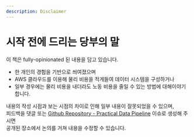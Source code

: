 ```yaml
---
description: Disclaimer
---
```


# 시작 전에 드리는 당부의 말

이 책은 fully-opinionated 된 내용을 담고 있습니다. 

* 한 개인의 경험을 기반으로 씌여졌으며
* AWS 클라우드를 이용해 물리 비용을 적게들여 데이터 시스템을 구성하거나
* 일부 경우에는 물리 비용을 내더라도 노동 비용을 줄일 수 있는 방법에 대해이야기 합니다.

내용의 작성 시점과 보는 시점의 차이로 인해 일부 내용이 잘못되었을 수 있으며,   
피드백을 댓글 또는 [Github Repository - Practical Data Pipeline](https://github.com/1ambda/practical-data-pipeline/issues) 이슈로 생성해 주시면    
공개된 장소에서 논의를 거쳐 내용을 수정할 수 있습니다.




